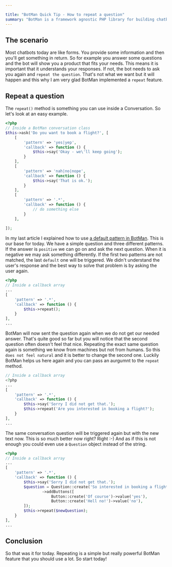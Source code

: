 ```yaml
---

title: "BotMan Quick Tip - How to repeat a question"
summary: "BotMan is a framework agnostic PHP library for building chatbots. In today's tip I want to show you how to repeat a question."
---
```


## The scenario

Most chatbots today are like forms. You provide some information and then you'll get something in return. So for example you answer some questions and the bot will show you a product that fits your needs. This means it is important that it understands your responses. If not, the bot needs to ask you again and `repeat the question`. That's not what we want but it will happen and this why I am very glad BotMan implemented a `repeat` feature.

## Repeat a question

The `repeat()` method is something you can use inside a Conversation. So let's look at an easy example.

```php
<?php
// Inside a BotMan conversation class
$this->ask('Do you want to book a flight?', [
	[
		'pattern' => 'yes|yep',
		'callback' => function () {
			$this->say('Okay - we\'ll keep going');
		}
	],
	[
		'pattern' => 'nah|no|nope',
		'callback' => function () {
			$this->say('That is ok.');
		}
	],
	[
		'pattern' => '.*',
		'callback' => function () {
			// do something else
		}
	],
        
]);
```

In my last article I explained how to use [a default pattern in BotMan](2017/01/botman-quick-tip-how-to-use-a-default-pattern). This is our base for today. We have a simple question and three different patterns. If the answer is `positive` we can go on and ask the next question. When it is negative we may ask something differently. If the first two patterns are not matched, the last `default` one will be triggered. We didn't understand the user's response and the best way to solve that problem is by asking the user again.

```php
<?php
// Inside a callback array
...
[
	'pattern' => '.*',
	'callback' => function () {
		$this->repeat();
	}
],
...
```

BotMan will now sent the question again when we do not get our needed answer. That's quite good so far but you will notice that the second question often doesn't feel that nice. Repeating the exact same question again is something we know from machines but not from humans. So this `does not feel natural` and it is better to change the second one. Luckily BotMan helps us here again and you can pass an aurgumnt to the `repeat` method.

```php
// Inside a callback array
<?php
...
[
	'pattern' => '.*',
	'callback' => function () {
		$this->say('Sorry I did not get that.');
		$this->repeat('Are you interested in booking a flight?');
	}
],
...
```

The same conversation question will be triggered again but with the new text now. This is so much better now right? Right :-) And as if this is not enough you could even use a `Question` object instead of the string.

```php
<?php
// Inside a callback array
...
[
	'pattern' => '.*',
	'callback' => function () {
		$this->say('Sorry I did not get that.');
		$question = Question::create('So interested in booking a flight?')
				->addButtons([
					Button::create('Of course')->value('yes'),
					Button::create('Hell no!')->value('no'),
		]);
		$this->repeat($newQuestion);
	}
],
...
```

## Conclusion

So that was it for today. Repeating is a simple but really powerful BotMan feature that you should use a lot. So start today!